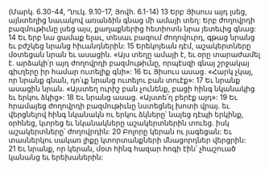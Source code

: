 (Մարկ. 6.30-44, Ղուկ. 9.10-17, Յովհ. 6.1-14)
13 Երբ Յիսուս այդ լսեց, այնտեղից նաւակով առանձին գնաց մի ամայի տեղ: Երբ ժողովրդի բազմութիւնը լսեց այս, քաղաքներից հետիոտն նրա յետեւից գնաց: 14 Եւ երբ նա ցամաք ելաւ, տեսաւ բազում ժողովուրդ, գթաց նրանց եւ բժշկեց նրանց հիւանդներին:
15 Երեկոյեան դէմ, աշակերտները մօտեցան նրան եւ ասացին. «Այս տեղը ամայի է, եւ օրը տարաժամել է. արձակի՛ր այդ ժողովրդի բազմութիւնը, որպէսզի գնայ շրջակայ գիւղերը իր համար ուտելիք գնի»: 16 Եւ Յիսուս ասաց. «Հարկ չկայ, որ նրանք գնան, դո՛ւք նրանց ուտելու բան տուէք»: 17 Եւ նրանք ասացին նրան. «Այստեղ ուրիշ բան չունենք, բացի հինգ նկանակից եւ երկու ձկից»: 18 Եւ նրանց ասաց. «Այստե՛ղ բերէք այդ»: 19 Եւ հրամայեց ժողովրդի բազմութիւնը նստեցնել խոտի վրայ. եւ վերցնելով հինգ նկանակն ու երկու ձկները՝ նայեց դէպի երկինք, օրհնեց, կտրեց եւ նկանակները աշակերտներին տուեց. իսկ աշակերտները՝ ժողովրդին: 20 Բոլորը կերան ու յագեցան: Եւ տասներկու սակառ լիքը կտորտանքների մնացորդներ վերցրին: 21 Եւ նրանք, որ կերան, մօտ հինգ հազար հոգի էին՝ չհաշուած կանանց եւ երեխաներին:
